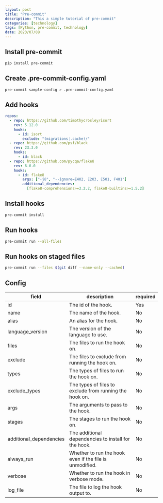 ```yaml
---
layout: post
title: "Pre-commit"
description: "This a simple tutorial of pre-commit"
categories: [technology]
tags: [Python, pre-commit, technology]
date: 2023/07/08
---
```


## Install pre-commit

```bash
pip install pre-commit
```

## Create .pre-commit-config.yaml

```bash
pre-commit sample-config > .pre-commit-config.yaml
```

## Add hooks

```yaml
repos:
  - repo: https://github.com/timothycrosley/isort
    rev: 5.12.0
    hooks:
      - id: isort
        exclude: "(migrations|.cache)/"
  - repo: https://github.com/psf/black
    rev: 23.3.0
    hooks:
      - id: black
  - repo: https://github.com/pycqa/flake8
    rev: 6.0.0
    hooks:
      - id: flake8
        args: ["-j8", "--ignore=E402, E203, E501, F401"]
        additional_dependencies:
          [flake8-comprehensions>=3.2.2, flake8-builtins>=1.5.2]
```

## Install hooks

```bash
pre-commit install
```

## Run hooks

```bash
pre-commit run --all-files
```

## Run hooks on staged files

```bash
pre-commit run --files $(git diff --name-only --cached)
```

## Config

| field                   | description                                             | required |
| ----------------------- | ------------------------------------------------------- | -------- |
| id                      | The id of the hook.                                     | Yes      |
| name                    | The name of the hook.                                   | No       |
| alias                   | An alias for the hook.                                  | No       |
| language_version        | The version of the language to use.                     | No       |
| files                   | The files to run the hook on.                           | No       |
| exclude                 | The files to exclude from running the hook on.          | No       |
| types                   | The types of files to run the hook on.                  | No       |
| exclude_types           | The types of files to exclude from running the hook on. | No       |
| args                    | The arguments to pass to the hook.                      | No       |
| stages                  | The stages to run the hook on.                          | No       |
| additional_dependencies | The additional dependencies to install for the hook.    | No       |
| always_run              | Whether to run the hook even if the file is unmodified. | No       |
| verbose                 | Whether to run the hook in verbose mode.                | No       |
| log_file                | The file to log the hook output to.                     | No       |
